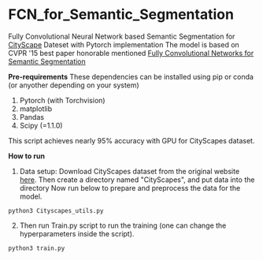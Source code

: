 # FCN_for_Semantic_Segmentation
Fully Convolutional Neural Network based Semantic Segmentation for [CityScape](https://www.cityscapes-dataset.com/) Dateset with Pytorch implementation
The model is based on CVPR '15 best paper honorable mentioned [Fully Convolutional Networks for Semantic Segmentation](https://arxiv.org/pdf/1411.4038.pdf)

**Pre-requirements**
These dependencies can be installed using pip or conda (or anyother depending on your system)
1. Pytorch (with Torchvision)
2. matplotlib
3. Pandas
4. Scipy (=1.1.0)

This script achieves nearly 95% accuracy with GPU for CityScapes dataset.


**How to run**
1. Data setup:
  Download CityScapes dataset from the original website [here](https://www.cityscapes-dataset.com/downloads/). Then create a directory named "CityScapes", and put data into the directory
  Now run below to prepare and preprocess the data for the model.
  ```
  python3 Cityscapes_utils.py
  ```
 2. Then run Train.py script to run the training (one can change the hyperparameters inside the script).
 ```
 python3 train.py
 ```
